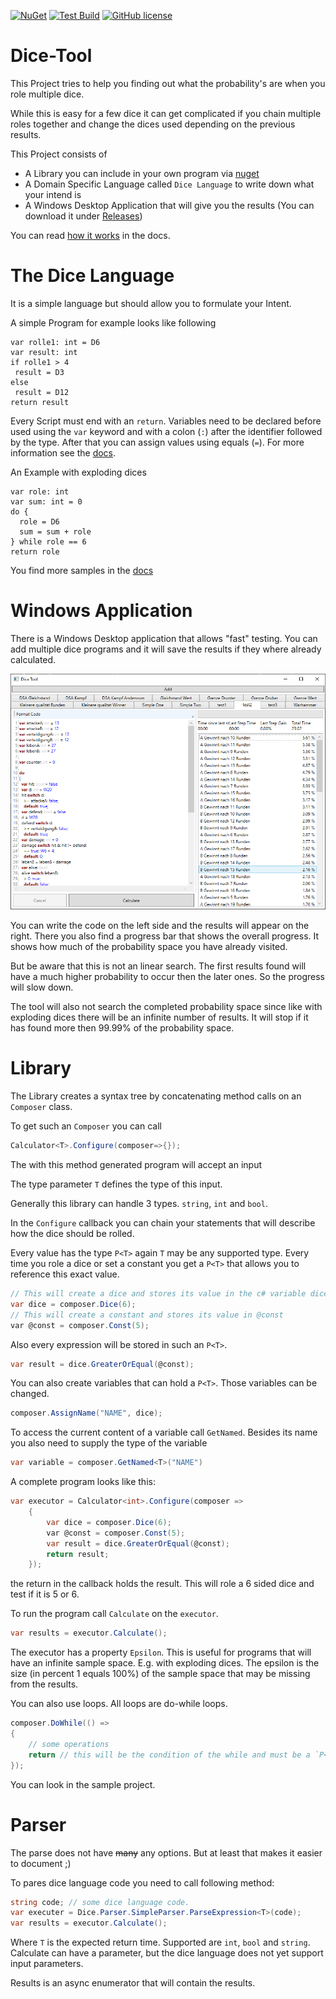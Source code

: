 [![NuGet](https://img.shields.io/nuget/v/DiceTool.svg?style=flat-square)](https://www.nuget.org/packages/DiceTool/)
[![Test Build](https://github.com/LokiMidgard/Dice-Tool/workflows/Test%20Build/badge.svg)](https://github.com/LokiMidgard/Dice-Tool/actions?query=workflow%3A%22Test+Build%22)
[![GitHub license](https://img.shields.io/github/license/LokiMidgard/Dice-Tool.svg?style=flat-squar)](https://tldrlegal.com/license/mit-license#summary)

# Dice-Tool

This Project tries to help you finding out what the probability's are when you
role multiple dice.

While this is easy for a few dice it can get complicated if you chain multiple
roles together and change the dices used depending on the previous results.

This Project consists of
 - A Library you can include in your own program via
   [nuget](https://www.nuget.org/packages/DiceTool/)
 - A Domain Specific Language called `Dice Language` to write down what your
   intend is
 - A Windows Desktop Application that will give you the results (You can
   download it under
   [Releases](https://github.com/LokiMidgard/Dice-Tool/releases/latest))
 
 You can read [how it works](docs/how-it-works.md) in the docs.

 # The Dice Language

 It is a simple language but should allow you to formulate your Intent.

 A simple Program for example looks like following

 ```
var rolle1: int = D6
var result: int
if rolle1 > 4
  result = D3
else
  result = D12
return result
 ```

 Every Script must end with an `return`. Variables need to be declared before
 used using the `var` keyword and with a colon (`:`) after the identifier
 followed by the type. After that you can assign values using equals (`=`). For
 more information see the [docs](docs/dice-language.md).

 An Example with exploding dices
 ```
 var role: int
 var sum: int = 0
 do {
   role = D6
   sum = sum + role
 } while role == 6
 return role
 ```

 You find more samples in the [docs](docs/samples)

# Windows Application

There is a Windows Desktop application that allows "fast" testing. You can add
multiple dice programs and it will save the results if they where already
calculated.

![Sample UI](docs/images/Ui-Sample.png)

You can write the code on the left side and the results will appear on the
right. There you also find a progress bar that shows the overall progress. It
shows how much of the probability space you have already visited.

But be aware that this is not an linear search. The first results found will
have a much higher probability to occur then the later ones. So the progress
will slow down.

The tool will also not search the completed probability space since like with
exploding dices there will be an infinite number of results. It will stop if it
has found more then 99.99% of the probability space.

# Library

The Library creates a syntax tree by concatenating method calls on an `Composer`
class.

To get such an `Composer` you can call
```c#
Calculator<T>.Configure(composer=>{});
```

The with this method generated program will accept an input

The type parameter `T` defines the type of this input. 

Generally this library can handle 3 types. `string`, `int` and `bool`.

In the `Configure` callback you can chain your statements that will describe how
the dice should be rolled.

Every value has the type `P<T>` again `T` may be any supported type. Every time
you role a dice or set a constant you get a `P<T>` that allows you to reference
this exact value.

```c#
// This will create a dice and stores its value in the c# variable dice
var dice = composer.Dice(6);
// This will create a constant and stores its value in @const
var @const = composer.Const(5);
```
Also every expression will be stored in such an `P<T>`.
```c#
var result = dice.GreaterOrEqual(@const);
```

You can also create variables that can hold a `P<T>`. Those variables can be
changed.
```c#
composer.AssignName("NAME", dice);
```

To access the current content of a variable call `GetNamed`. Besides its name
you also need to supply the type of the variable

```c#
var variable = composer.GetNamed<T>("NAME")
```

A complete program looks like this:
```c#
var executor = Calculator<int>.Configure(composer =>
    {
        var dice = composer.Dice(6);
        var @const = composer.Const(5);
        var result = dice.GreaterOrEqual(@const);
        return result;
    });
```
the return in the callback holds the result. This will role a 6 sided dice and
test if it is 5 or 6.

To run the program call `Calculate` on the `executor`.
```c#
var results = executor.Calculate();
```

The executor has a property `Epsilon`. This is useful for programs that will
have an infinite sample space. E.g. with exploding dices. The epsilon is the size
(in percent 1 equals 100%) of the sample space that may be missing from the
results.


You can also use loops. All loops are do-while loops.
```c#
composer.DoWhile(() =>
{
    // some operations
    return // this will be the condition of the while and must be a `P<bool>`
});
```

You can look in the sample project.


# Parser

The parse does not have ~~many~~ any options. But at least that makes it easier
to document ;)

To pares dice language code you need to call following method:
```c#
string code; // some dice language code.
var executer = Dice.Parser.SimpleParser.ParseExpression<T>(code);
var results = executor.Calculate();
```
Where `T` is the expected return time. Supported are `int`, `bool` and `string`.
Calculate can have a parameter, but the dice language does not yet support input
parameters.

Results is an async enumerator that will contain the results.

